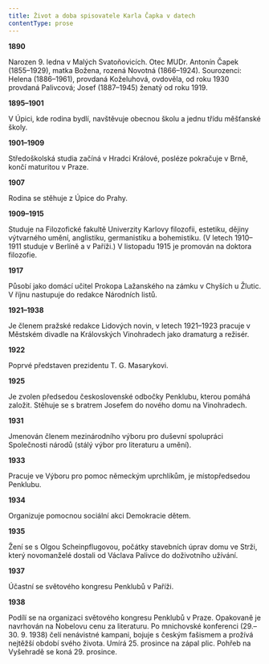 ```yaml
---
title: Život a doba spisovatele Karla Čapka v datech
contentType: prose
---
```


**1890**

Narozen 9. ledna v Malých Svatoňovicích. Otec MUDr. Antonín Čapek (1855–1929), matka Božena, rozená Novotná (1866–1924). Sourozenci: Helena (1886–1961), provdaná Koželuhová, ovdověla, od roku 1930 provdaná Palivcová; Josef (1887–1945) ženatý od roku 1919.

**1895–1901**

V Úpici, kde rodina bydlí, navštěvuje obecnou školu a jednu třídu měšťanské školy.

**1901–1909**

Středoškolská studia začíná v Hradci Králové, posléze pokračuje v Brně, končí maturitou v Praze.

**1907**

Rodina se stěhuje z Úpice do Prahy.

**1909–1915**

Studuje na Filozofické fakultě Univerzity Karlovy filozofii, estetiku, dějiny výtvarného umění, anglistiku, germanistiku a bohemistiku. (V letech 1910–1911 studuje v Berlíně a v Paříži.) V listopadu 1915 je promován na doktora filozofie.

**1917**

Působí jako domácí učitel Prokopa Lažanského na zámku v Chyších u Žlutic. V říjnu nastupuje do redakce Národních listů.

**1921–1938**

Je členem pražské redakce Lidových novin, v letech 1921–1923 pracuje v Městském divadle na Královských Vinohradech jako dramaturg a režisér.

**1922**

Poprvé představen prezidentu T. G. Masarykovi.

**1925**

Je zvolen předsedou československé odbočky Penklubu, kterou pomáhá založit. Stěhuje se s bratrem Josefem do nového domu na Vinohradech.

**1931**

Jmenován členem mezinárodního výboru pro duševní spolupráci Společnosti národů (stálý výbor pro literaturu a umění).

**1933**

Pracuje ve Výboru pro pomoc německým uprchlíkům, je místopředsedou Penklubu.

**1934**

Organizuje pomocnou sociální akci Demokracie dětem.

**1935**

Žení se s Olgou Scheinpflugovou, počátky stavebních úprav domu ve Strži, který novomanželé dostali od Václava Palivce do doživotního užívání.

**1937**

Účastní se světového kongresu Penklubů v Paříži.

**1938**

Podílí se na organizaci světového kongresu Penklubů v Praze. Opakovaně je navrhován na Nobelovu cenu za literaturu. Po mnichovské konferenci (29.–30. 9. 1938) čelí nenávistné kampani, bojuje s českým fašismem a prožívá nejtěžší období svého života. Umírá 25. prosince na zápal plic. Pohřeb na Vyšehradě se koná 29. prosince.

